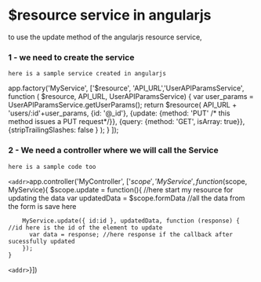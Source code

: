 # $resource service in angularjs

to use the update method of the angularjs resource service,

### 1 - we need to create the service
	here is a sample service created in angularjs

app.factory('MyService', ['$resource', 'API_URL','UserAPIParamsService', 
	function ( $resource, API_URL, UserAPIParamsService) {
		var user_params = UserAPIParamsService.getUserParams();
		return $resource(
			API_URL + 'users/:id'+user_params,
			{id: '@_id'},
			{update: {method: 'PUT' /* this method issues a PUT request*/}},
			{query: {method: 'GET', isArray: true}},
			{stripTrailingSlashes: false }
		);
	}
]);


### 2 - We need a controller where we will call the Service
	here is a sample code too

`<addr>`app.controller('MyController', ['$scope', 'MyService', function($scope, MyService){
	$scope.update = function(){
		//here start my resource for updating the data
		var updatedData = $scope.formData  //all the data from the form is save here

		MyService.update({ id:id }, updatedData, function (response) {  //id here is the id of the element to update
          var data = response; //here response if the callback after sucessfully updated
        });
	}
`<addr>`}])
